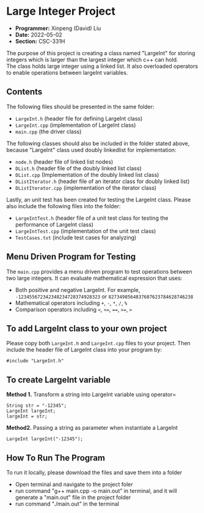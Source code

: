 # Large Integer Project

- **Programmer:** Xinpeng (David) Liu
- **Date:** 2022-05-02
- **Section:** CSC-331H

The purpose of this project is creating a class named "LargeInt" for storing integers which is larger than the largest integer which c++ can hold.
<br/>The class holds large integer using a linked list. It also overloaded operators to enable operations between largeInt variables.

## Contents

The following files should be presented in the same folder:
- `LargeInt.h` (header file for defining LargeInt class)
- `LargeInt.cpp` (implementation of LargeInt class)
- `main.cpp` (the driver class)

The following classes should also be included in the folder stated above, because "LargeInt" class used doubly linkedlist for implementation:
- `node.h` (header file of linked list nodes)
- `DList.h` (header file of the doubly linked list class)
- `DList.cpp` (Implementation of the doubly linked list class)
- `DListIterator.h` (header file of an iterator class for doubly linked list)
- `DListIterator.cpp` (implementation of the iterator class)

Lastly, an unit test has been created for testing the LargeInt class. Please also include the following files into the folder:
- `LargeIntTest.h` (header file of a unit test class for testing the performance of LargeInt class)
- `LargeIntTest.cpp` (implementation of the unit test class)
- `TestCases.txt` (include test cases for analyzing)

## Menu Driven Program for Testing

The `main.cpp` provides a menu driven program to test operations between two large integers. It can evaluate mathematical expression that uses:
- Both positive and negative LargeInt. For example, `-123455672342348234728374928323` or `8273498564837687623784628746238`
- Mathematical operators including `+`, `-`, `*`, `/`, `%`
- Comparison operators including `<`, `<=`, `==`, `>=`, `>`

## To add LargeInt class to your own project
Please copy both `LargeInt.h` and `LargeInt.cpp` files to your project. Then include the header file of LargeInt class into your program by:
```
#include "LargeInt.h"
```

## To create LargeInt variable

**Method 1.** Transform a string into LargeInt variable using operator=
```
String str = "-12345";
LargeInt largeInt;
largeInt = str;
```

**Method2.** Passing a string as parameter when instantiate a LargeInt
```
LargeInt largeInt("-12345");
```

## How To Run The Program
To run it locally, please download the files and save them into a folder
- Open terminal and navigate to the project foler
- run command "g++ main.cpp -o main.out" in terminal, and it will generate a "main.out" file in the project folder
- run command "./main.out" in the terminal








